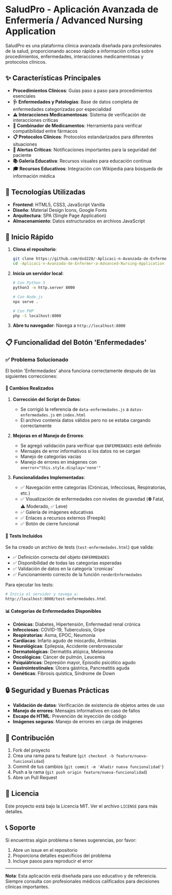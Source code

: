# SaludPro - Aplicación Avanzada de Enfermería / Advanced Nursing Application

SaludPro es una plataforma clínica avanzada diseñada para profesionales de la salud, proporcionando acceso rápido a información crítica sobre procedimientos, enfermedades, interacciones medicamentosas y protocolos clínicos.

## ✨ Características Principales

- **Procedimientos Clínicos**: Guías paso a paso para procedimientos esenciales
- **🩺 Enfermedades y Patologías**: Base de datos completa de enfermedades categorizadas por especialidad
- **⚠️ Interacciones Medicamentosas**: Sistema de verificación de interacciones críticas
- **🧪 Combinador de Medicamentos**: Herramienta para verificar compatibilidad entre fármacos
- **📋 Protocolos Clínicos**: Protocolos estandarizados para diferentes situaciones
- **🚨 Alertas Críticas**: Notificaciones importantes para la seguridad del paciente
- **📚 Galería Educativa**: Recursos visuales para educación continua
- **🎓 Recursos Educativos**: Integración con Wikipedia para búsqueda de información médica

## 🔧 Tecnologías Utilizadas

- **Frontend**: HTML5, CSS3, JavaScript Vanilla
- **Diseño**: Material Design Icons, Google Fonts
- **Arquitectura**: SPA (Single Page Application)
- **Almacenamiento**: Datos estructurados en archivos JavaScript

## 🚀 Inicio Rápido

1. **Clona el repositorio**:
   ```bash
   git clone https://github.com/dsd228/-Aplicaci-n-Avanzada-de-Enfermer-a-Advanced-Nursing-Application.git
   cd -Aplicaci-n-Avanzada-de-Enfermer-a-Advanced-Nursing-Application
   ```

2. **Inicia un servidor local**:
   ```bash
   # Con Python 3
   python3 -m http.server 8000
   
   # Con Node.js
   npx serve .
   
   # Con PHP
   php -S localhost:8000
   ```

3. **Abre tu navegador**:
   Navega a `http://localhost:8000`

## 📋 Funcionalidad del Botón 'Enfermedades'

### ✅ Problema Solucionado

El botón 'Enfermedades' ahora funciona correctamente después de las siguientes correcciones:

#### 🔧 Cambios Realizados

1. **Corrección del Script de Datos**:
   - Se corrigió la referencia de `data-enfermedades.js` a `datos-enfermedades.js` en `index.html`
   - El archivo contenía datos válidos pero no se estaba cargando correctamente

2. **Mejoras en el Manejo de Errores**:
   - Se agregó validación para verificar que `ENFERMEDADES` esté definido
   - Mensajes de error informativos si los datos no se cargan
   - Manejo de categorías vacías
   - Manejo de errores en imágenes con `onerror="this.style.display='none'"`

3. **Funcionalidades Implementadas**:
   - ✅ Navegación entre categorías (Crónicas, Infecciosas, Respiratorias, etc.)
   - ✅ Visualización de enfermedades con niveles de gravedad (⛔ Fatal, ⚠️ Moderado, ✅ Leve)
   - ✅ Galería de imágenes educativas
   - ✅ Enlaces a recursos externos (Freepik)
   - ✅ Botón de cierre funcional

#### 🧪 Tests Incluidos

Se ha creado un archivo de tests (`test-enfermedades.html`) que valida:

- ✅ Definición correcta del objeto `ENFERMEDADES`
- ✅ Disponibilidad de todas las categorías esperadas
- ✅ Validación de datos en la categoría 'cronicas'
- ✅ Funcionamiento correcto de la función `renderEnfermedades`

Para ejecutar los tests:
```bash
# Inicia el servidor y navega a:
http://localhost:8000/test-enfermedades.html
```

#### 📊 Categorías de Enfermedades Disponibles

- **Crónicas**: Diabetes, Hipertensión, Enfermedad renal crónica
- **Infecciosas**: COVID-19, Tuberculosis, Gripe
- **Respiratorias**: Asma, EPOC, Neumonía
- **Cardíacas**: Infarto agudo de miocardio, Arritmias
- **Neurológicas**: Epilepsia, Accidente cerebrovascular
- **Dermatológicas**: Dermatitis atópica, Melanoma
- **Oncológicas**: Cáncer de pulmón, Leucemia
- **Psiquiátricas**: Depresión mayor, Episodio psicótico agudo
- **Gastrointestinales**: Úlcera gástrica, Pancreatitis aguda
- **Genéticas**: Fibrosis quística, Síndrome de Down

## 🔒 Seguridad y Buenas Prácticas

- **Validación de datos**: Verificación de existencia de objetos antes de uso
- **Manejo de errores**: Mensajes informativos en caso de fallos
- **Escape de HTML**: Prevención de inyección de código
- **Imágenes seguras**: Manejo de errores en carga de imágenes

## 🤝 Contribución

1. Fork del proyecto
2. Crea una rama para tu feature (`git checkout -b feature/nueva-funcionalidad`)
3. Commit de tus cambios (`git commit -m 'Añadir nueva funcionalidad'`)
4. Push a la rama (`git push origin feature/nueva-funcionalidad`)
5. Abre un Pull Request

## 📄 Licencia

Este proyecto está bajo la Licencia MIT. Ver el archivo `LICENSE` para más detalles.

## 📞 Soporte

Si encuentras algún problema o tienes sugerencias, por favor:
1. Abre un issue en el repositorio
2. Proporciona detalles específicos del problema
3. Incluye pasos para reproducir el error

---

**Nota**: Esta aplicación está diseñada para uso educativo y de referencia. Siempre consulta con profesionales médicos calificados para decisiones clínicas importantes.